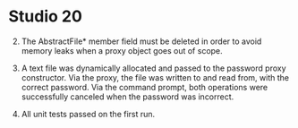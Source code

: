 # Studio 20

2. The AbstractFile* member field must be deleted in order to avoid memory leaks when a proxy object goes out of scope.

4. A text file was dynamically allocated and passed to the password proxy constructor. Via the proxy, the file was written to and read from, with the correct password.
   Via the command prompt, both operations were successfully canceled when the password was incorrect.

5. All unit tests passed on the first run.